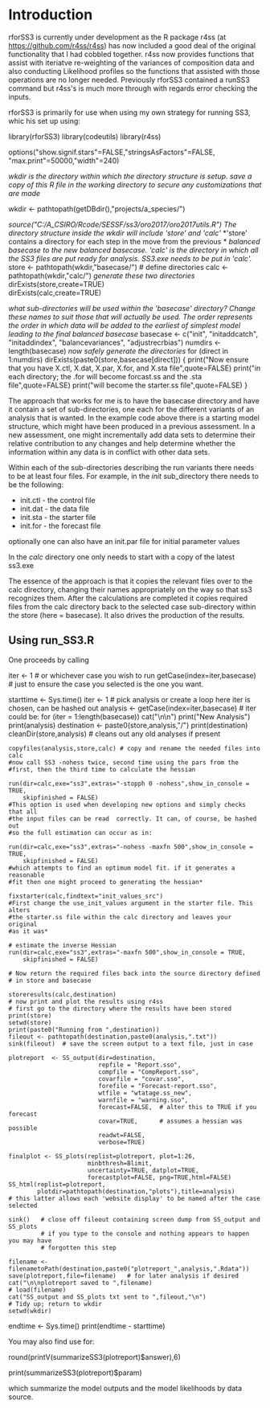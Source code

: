 # Introduction

rforSS3 is currently under development as the R package r4ss (at https://github.com/r4ss/r4ss) has now included a good deal of the original functionality that I had cobbled together. r4ss now provides functions that assist with iteriatve re-weighting of the variances of composition data and also conducting Likelihood profiles so the functions that assisted with those operations are no longer needed. Previously rforSS3 contained a runSS3 command but r4ss's is much more through with regards error checking the inputs.

rforSS3 is primarily for use when using my own strategy for running SS3, whic his set up using:


library(rforSS3)
library(codeutils)
library(r4ss)

options("show.signif.stars"=FALSE,"stringsAsFactors"=FALSE,
        "max.print"=50000,"width"=240)

*wkdir is the directory within which the directory structure is setup.*
*save a copy of this R file in the working directory to secure any customizations*
*that are made*

wkdir <- pathtopath(getDBdir(),"projects/a_species/")

*source("C:/A_CSIRO/Rcode/SESSF/ss3/oro2017/oro2017utils.R")*
*The directory structure inside the wkdir will include 'store' and 'calc'*
*'store' contains a directory for each step in the move from the previous *
*balanced basecase to the new balanced basecase.* 
*'calc' is the directory in which all the SS3 files are put ready for analysis.*
*SS3.exe needs to be put in 'calc'.* 
store <- pathtopath(wkdir,"basecase/")  # define directories
calc <- pathtopath(wkdir,"calc/")
*generate these two directories*
dirExists(store,create=TRUE)  
dirExists(calc,create=TRUE)

*what sub-directories will be used within the 'basecase' directory?*
*Change these names to suit those that will actually be used.*
*The order represents the order in which data will be added to the earliest of*
*simplest model leading to the final balanced basecase*
basecase <- c("init",
              "initaddcatch",
              "initaddindex",
              "balancevariances",
              "adjustrecrbias") 
numdirs <- length(basecase)
*now safely generate the directories*
for (direct in 1:numdirs) dirExists(paste0(store,basecase[direct]))
{
print("Now ensure that you have X.ctl, X.dat, X.par, X.for, and X.sta file",quote=FALSE)
print("in each directory; the .for will become forcast.ss and the .sta file",quote=FALSE)
print("will become the starter.ss file",quote=FALSE)
}

The approach that works for me is to have the basecase directory and have it contain a set of sub-directories, one each for the different variants of an analysis that is wanted. In the example code above there is a starting model structure, which might have been produced in a previous assessment. In a new assessment, one might incrementally add data sets to determine their relative contribution to any changes and help determine whether the information within any data is in conflict with other data sets. 

Within each of the sub-directories describing the run variants there needs to be at least four files. For example, in the *init* sub_directory there needs to be  the following:

* init.ctl  - the control file 
* init.dat  - the data file
* init.sta  - the starter file
* init.for  - the forecast file

optionally one can also have  an init.par file for initial parameter values

In the *calc* directory one only needs to start with a copy of the latest ss3.exe

The essence of the approach is that it copies the relevant files over to the calc directory, changing their names appropriately on the way so that ss3 recognizes them. After the calculations are completed it copies required files from the calc directory back to the selected case sub-directory within the store (here = basecase). It also drives the production of the results.


## Using run_SS3.R

One proceeds by calling 

iter <- 1                     #  or whichever case you wish to run
getCase(index=iter,basecase)  # just to ensure the case you selected is the one you want. 

starttime <- Sys.time()
    iter <- 1    # pick analysis or create a loop here iter is chosen, can be hashed out 
    analysis <- getCase(index=iter,basecase)  # iter could be: for (iter = 1:length(basecase)) 
    cat("\n\n") 
    print("New Analysis") 
    print(analysis) 
    destination <- paste0(store,analysis,"/") 
    print(destination) 
    cleanDir(store,analysis) 
    # cleans out any old analyses if present
    
    copyfiles(analysis,store,calc) # copy and rename the needed files into calc 
    #now call SS3 -nohess twice, second time using the pars from the
    #first, then the third time to calculate the hessian
    
    run(dir=calc,exe="ss3",extras="-stopph 0 -nohess",show_in_console = TRUE, 
        skipfinished = FALSE) 
    #This option is used when developing new options and simply checks that all 
    #the input files can be read  correctly. It can, of course, be hashed out 
    #so the full estimation can occur as in: 
    
    run(dir=calc,exe="ss3",extras="-nohess -maxfn 500",show_in_console = TRUE,
        skipfinished = FALSE)   
    #which attempts to find an optimum model fit. if it generates a reasonable 
    #fit then one might proceed to generating the hessian* 
    
    fixstarter(calc,findtext="init_values_src") 
    #First change the use_init_values argument in the starter file. This alters 
    #the starter.ss file within the calc directory and leaves your original 
    #as it was* 
    
    # estimate the inverse Hessian
    run(dir=calc,exe="ss3",extras="-maxfn 500",show_in_console = TRUE,
        skipfinished = FALSE)

    # Now return the required files back into the source directory defined
    # in store and basecase
    
    storeresults(calc,destination)
    # now print and plot the results using r4ss
    # first go to the directory where the results have been stored
    print(store)
    setwd(store)
    print(paste0("Running from ",destination))
    fileout <- pathtopath(destination,paste0(analysis,".txt"))
    sink(fileout)  # save the screen output to a text file, just in case

    plotreport  <- SS_output(dir=destination, 
                             repfile = "Report.sso",
                             compfile = "CompReport.sso",
                             covarfile = "covar.sso",
                             forefile = "Forecast-report.sso",
                             wtfile = "wtatage.ss_new",
                             warnfile = "warning.sso",
                             forecast=FALSE,  # alter this to TRUE if you forecast
                             covar=TRUE,      # assumes a hessian was possible
                             readwt=FALSE,
                             verbose=TRUE)

    finalplot <- SS_plots(replist=plotreport, plot=1:26,
                          minbthresh=Blimit,
                          uncertainty=TRUE, datplot=TRUE,
                          forecastplot=FALSE, png=TRUE,html=FALSE)
    SS_html(replist=plotreport,
            plotdir=pathtopath(destination,"plots"),title=analysis)
    # this latter allows each 'website display' to be named after the case selected
    
    sink()   # close off fileout containing screen dump from SS_output and SS_plots
             # if you type to the console and nothing appears to happen you may have
             # forgotten this step
    
    filename <- filenametoPath(destination,paste0("plotreport_",analysis,".Rdata"))
    save(plotreport,file=filename)   # for later analysis if desired
    cat("\n\nplotreport saved to ",filename)
    # load(filename)
    cat("SS_output and SS_plots txt sent to ",fileout,"\n")
    # Tidy up; return to wkdir
    setwd(wkdir)
endtime <- Sys.time()
print(endtime - starttime)


You may also find use for:

round(printV(summarizeSS3(plotreport)$answer),6)

print(summarizeSS3(plotreport)$param)

which summarize the model outputs and the model likelihoods by data source.



